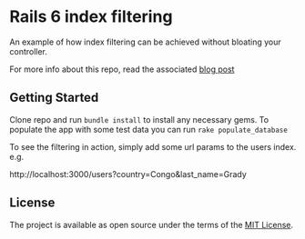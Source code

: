 Rails 6 index filtering
========

An example of how index filtering can be achieved without bloating your controller.

For more info about this repo, read the associated [blog post](https://ifiwere.me/technology/2020/10/09/clean_index_filtering_rails.html)

Getting Started
---
Clone repo and run `bundle install` to install any necessary gems.
To populate the app with some test data you can run `rake populate_database`

To see the filtering in action, simply add some url params to the users index.
e.g.

http://localhost:3000/users?country=Congo&last_name=Grady

## License

The project is available as open source under the terms of the [MIT License](https://opensource.org/licenses/MIT).